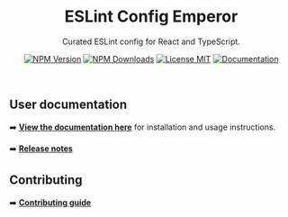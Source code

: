 <h1 align="center">ESLint Config Emperor</h1>

<p align="center">Curated ESLint config for React and TypeScript.</p>

<p align="center">
  <a href="https://www.npmjs.com/package/eslint-config-emperor"><img src="https://img.shields.io/npm/v/eslint-config-emperor.svg?style=flat" alt="NPM Version" /></a>
  <a href="https://www.npmjs.com/package/eslint-config-emperor"><img src="https://img.shields.io/npm/dm/eslint-config-emperor.svg?style=flat" alt="NPM Downloads" /></a>
  <a href="https://github.com/KubaJastrz/eslint-config-emperor/blob/main/LICENSE"><img src="https://img.shields.io/badge/license-MIT-success?style=flat" alt="License MIT" /></a>
  <a href="https://kubajastrz.github.io/eslint-config-emperor/"><img src="https://img.shields.io/badge/-docs-blueviolet?style=flat" alt="Documentation" /></a>
</p>

<br />

## User documentation

➡️ **[View the documentation here](https://github.com/KubaJastrz/eslint-config-emperor/blob/main/packages/eslint-config-emperor/README.md)** for installation and usage instructions.

➡️ **[Release notes](https://github.com/KubaJastrz/eslint-config-emperor/releases)**

## Contributing

➡️ **[Contributing guide](https://github.com/KubaJastrz/eslint-config-emperor/blob/main/CONTRIBUTING.md)**
